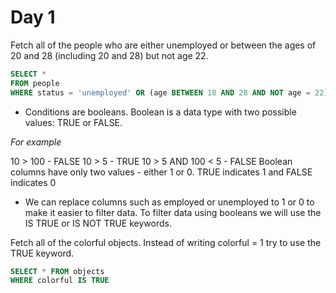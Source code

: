 # Day 1 

Fetch all of the people who are either unemployed or between the ages of 20 and 28 (including 20 and 28) but not age 22.
```sql
SELECT * 
FROM people
WHERE status = 'unemployed' OR (age BETWEEN 18 AND 28 AND NOT age = 22)
```

- Conditions are booleans. Boolean is a data type with two possible values: TRUE or FALSE.

*For example*

10 > 100 - FALSE
10 > 5 - TRUE
10 > 5 AND 100 < 5 - FALSE
Boolean columns have only two values - either 1 or 0. TRUE indicates 1 and FALSE indicates 0

- We can replace columns such as employed or unemployed to 1 or 0 to make it easier to filter data. To filter data using booleans we will use the IS TRUE or IS NOT TRUE keywords.



Fetch all of the colorful objects. Instead of writing colorful = 1 try to use the TRUE keyword.

```sql
SELECT * FROM objects
WHERE colorful IS TRUE
```
